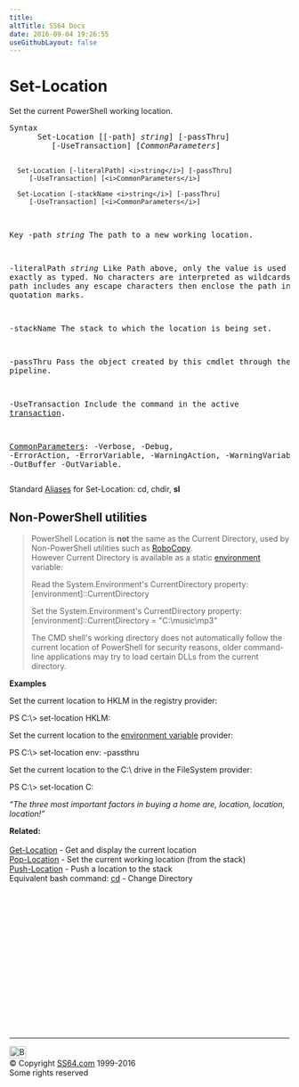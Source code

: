 ```yaml
---
title:
altTitle: SS64 Docs
date: 2016-09-04 19:26:55
useGithubLayout: false
---
```

<!-- #BeginLibraryItem "/Library/head_ps.lbi" --><!-- #EndLibraryItem --><h1>Set-Location</h1> 
<p>Set the current PowerShell working location.</p>
<pre>Syntax
      Set-Location [[-path] <i>string</i>] [-passThru]
         [-UseTransaction] [<i>CommonParameters</i>]

      Set-Location [-literalPath] <i>string</i>] [-passThru]
         [-UseTransaction] [<i>CommonParameters</i>]

      Set-Location [-stackName <i>string</i>] [-passThru]
         [-UseTransaction] [<i>CommonParameters</i>]

Key
   -path <i>string</i>
       The path to a new working location.

   -literalPath <i>string</i>
       Like Path above, only the value is used exactly as typed.
       No characters are interpreted as wildcards. If the path includes any
       escape characters then enclose the path in single quotation marks.
       
   -stackName 
       The stack to which the location is being set.

   -passThru 
       Pass the object created by this cmdlet through the pipeline.

   -UseTransaction
       Include the command in the active <a href="syntax-transactions.html">transaction</a>.

   <a href="common.html">CommonParameters</a>:
       -Verbose, -Debug, -ErrorAction, -ErrorVariable, -WarningAction, -WarningVariable,
       -OutBuffer -OutVariable.</pre>
<p>Standard <a href="get-alias.html">Aliases</a> for Set-Location:<span class="code"> cd, chdir, <b>sl</b></span></p>
<h2>Non-PowerShell utilities</h2>
<blockquote>
<p>PowerShell Location is <b>not</b> the same as the Current Directory, used by 
Non-PowerShell utilities such as <a href="../nt/robocopy.html">RoboCopy</a>.<br>
However Current Directory 
is available as a   static <a href="syntax-env.html">environment</a> variable:</p>
<p>Read the System.Environment's  CurrentDirectory property:<br>
<span class="code">[environment]::CurrentDirectory</span></p>
<p>Set the System.Environment's  CurrentDirectory property:<br>
<span class="code">[environment]::CurrentDirectory = "C:\music\mp3"</span></p>
<p>The CMD shell's working directory does not automatically  follow the current location of PowerShell for security reasons, older command-line applications may try  to load  certain DLLs from the current directory.
</p>
</blockquote>
<p><b>Examples</b></p>
<p>Set the current location to HKLM in the registry provider:</p>
<p class="code">PS C:\&gt; set-location HKLM:</p>
<p>  Set the current location to the <a href="syntax-env.html">environment variable</a> provider:</p>
<p class="code">PS C:\&gt; set-location env: -passthru</p>
<p>Set the current location to the C:\ drive in the FileSystem provider:</p>
<p class="code">PS C:\&gt; set-location C:</p>
<p class="quote"><i>“The three most important factors in buying a home are, location, location, location!”</i></p>
<p><b>Related:</b><br>
<br>
<a href="get-location.html">Get-Location</a> - Get and display the current location <a href="pop-location.html"><br>
Pop-Location</a> - Set the current working location (from the stack) <a href="push-location.html"><br>
Push-Location</a> - Push a location to the stack<br>
Equivalent bash command: <a href="../bash/cd.html">cd</a> - Change Directory</p><!-- #BeginLibraryItem "/Library/foot_ps.lbi" --><p>
<!-- PowerShell300 -->
<ins class="adsbygoogle" style="display:inline-block;width:300px;height:250px" data-ad-client="ca-pub-6140977852749469" data-ad-slot="6253539900"></ins>
<script>
(adsbygoogle = window.adsbygoogle || []).push({});
</script></p>
<hr>
<div id="bl" class="footer"><a href="set-location.html#"><img src="../images/top.png" width="30" height="22" alt="Back to the Top"></a></div>
<div id="br" class="footer, tagline">© Copyright <a href="http://ss64.com/">SS64.com</a> 1999-2016<br>
Some rights reserved</div><!-- #EndLibraryItem -->

